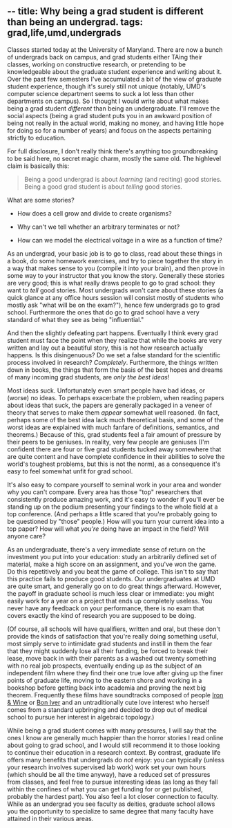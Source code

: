 --
title: Why being a grad student is different than being an undergrad.
tags: grad,life,umd,undergrads
--

Classes started today at the University of Maryland.  There are now a
bunch of undergrads back on campus, and grad students either TAing
their classes, working on constructive research, or pretending to be
knowledgeable about the graduate student experience and writing about
it.  Over the past few semesters I've accumulated a bit of the view of
graduate student experience, though it's surely still not unique
(notably, UMD's computer science department seems to suck a lot less
than other departments on campus).  So I thought I would write about
what makes being a grad student *different* than being an
undergraduate.  I'll remove the social aspects (being a grad student
puts you in an awkward position of being not really in the actual
world, making no money, and having little hope for doing so for a
number of years) and focus on the aspects pertaining strictly to
education.

For full disclosure, I don't really think there's anything too
groundbreaking to be said here, no secret magic charm, mostly the same
old.  The highlevel claim is basically this:

> Being a good undergrad is about *learning* (and reciting) good
> stories.  Being a good grad student is about *telling* good stories.

What are some stories?

  - How does a cell grow and divide to create organisms?

  - Why can't we tell whether an arbitrary terminates or not?

  - How can we model the electrical voltage in a wire as a function of
    time?
  
As an undergrad, your basic job is to go to class, read about these
things in a book, do some homework exercises, and try to piece
together the story in a way that makes sense to you (compile it into
your brain), and then prove in some way to your instructor that you
know the story.  Generally these stories are very good; this is what
really draws people to go to grad school: they want to *tell* good
stories.  Most undergrads won't care about these stories (a quick
glance at any office hours session will consist mostly of students who
mostly ask "what will be on the exam?"), hence few undergrads go to
grad school.  Furthermore the ones that do go to grad school have a
very standard of what they see as being "influential."

And then the slightly defeating part happens.  Eventually I think
every grad student must face the point when they realize that while
the books are very written and lay out a beautiful story, this is not
how research actually happens.  Is this disingenuous?  Do we set a
false standard for the scientific process involved in research?
*Completely*.  Furthermore, the things written down in books, the
things that form the basis of the best hopes and dreams of many
incoming grad students, are *only the best ideas*!

Most ideas suck.  Unfortunately even smart people have bad ideas, or
(worse) no ideas.  To perhaps exacerbate the problem, when reading
papers about ideas that suck, the papers are generally packaged in a
veneer of theory that serves to make them *appear* somewhat well
reasoned.  (In fact, perhaps some of the best idea lack much
theoretical basis, and some of the worst ideas are explained with much
fanfare of definitions, semantics, and theorems.)  Because of this,
grad students feel a fair amount of pressure by their peers to be
geniuses.  In reality, very few people are geniuses (I'm confident
there are four or five grad students tucked away somewhere that are
quite content and have complete confidence in their abilities to solve
the world's toughest problems, but this is not the norm), as a
consequence it's easy to feel somewhat unfit for grad school.

It's also easy to compare yourself to seminal work in your area and
wonder why you can't compare.  Every area has those "top" researchers
that consistently produce amazing work, and it's easy to wonder if
you'll ever be standing up on the podium presenting your findings to
the whole field at a top conference.  (And perhaps a little scared
that you're probably going to be questioned by "those" people.)  How
will you turn your current idea into a top paper?  How will what
*you're* doing have an impact in the field?  Will anyone care?

As an undergraduate, there's a very immediate sense of return on the
investment you put into your education: study an arbitrarily defined
set of material, make a high score on an assignment, and you've won
the game.  Do this repetitively and you beat the game of college.
This isn't to say that this practice fails to produce good students.
Our undergraduates at UMD are quite smart, and generally go on to do
great things afterward.  However, the payoff in graduate school is
much less clear or immediate: you might easily work for a year on a
project that ends up completely useless.  You never have any feedback
on your performance, there is no exam that covers exactly the kind of
research you are supposed to be doing.  

(Of course, all schools will have qualifiers, written and oral, but
these don't provide the kinds of satisfaction that you're really doing
something useful, most simply serve to intimidate grad students and
instill in them the fear that they might suddenly lose all their
funding, be forced to break their lease, move back in with their
parents as a washed out twenty something with no real job prospects,
eventually ending up as the subject of an independent film where they
find their one true love after giving up the finer points of graduate
life, moving to the eastern shore and working in a bookshop before
getting back into academia and proving the next big theorem.
Frequently these films have soundtracks composed of people [Iron &
Wine](http://en.wikipedia.org/wiki/Iron_%26_Wine) or [Bon
Iver](http://en.wikipedia.org/wiki/Bon_Iver) and an untraditionally
cute love interest who herself comes from a standard upbringing and
decided to drop out of medical school to pursue her interest in
algebraic topology.)

While being a grad student comes with many pressures, I will say that
the ones I know are generally much happier than the horror stories I
read online about going to grad school, and I would still recommend it
to those looking to continue their education in a research context.
By contrast, graduate life offers many benefits that undergrads do
_not_ enjoy: you can typically (unless your research involves
supervised lab work) work set your own hours (which should be all the
time anyway), have a reduced set of pressures from classes, and feel
free to pursue interesting ideas (as long as they fall within the
confines of what you can get funding for or get published, probably
the hardest part).  You also feel a lot closer connection to faculty.
While as an undergrad you see faculty as deities, graduate school
allows you the opportunity to specialize to same degree that many
faculty have attained in their various areas.
